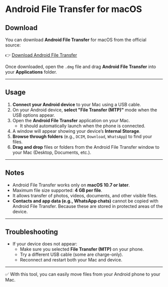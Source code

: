 # Android File Transfer for macOS

## Download

You can download **Android File Transfer** for macOS from the official source:

👉 [Download Android File Transfer](https://android.p2hp.com/filetransfer/index.html)

Once downloaded, open the `.dmg` file and drag **Android File Transfer** into your **Applications** folder.

---

## Usage

1. **Connect your Android device** to your Mac using a USB cable.
2. On your Android device, **select "File Transfer (MTP)"** mode when the USB options appear.
3. Open the **Android File Transfer** application on your Mac.
    - It should automatically launch when the phone is connected.
4. A window will appear showing your device’s **Internal Storage**.
5. **Browse through folders** (e.g., `DCIM`, `Download`, `WhatsApp`) to find your files.
6. **Drag and drop** files or folders from the Android File Transfer window to your Mac (Desktop, Documents, etc.).

---

## Notes

- Android File Transfer works only on **macOS 10.7 or later**.
- Maximum file size supported: **4 GB per file**.
- It allows transfer of photos, videos, documents, and other visible files.
- **Contacts and app data (e.g., WhatsApp chats)** cannot be copied with Android File Transfer. Because these are stored
  in protected areas of the device.

---

## Troubleshooting

- If your device does not appear:
    - Make sure you selected **File Transfer (MTP)** on your phone.
    - Try a different USB cable (some are charge-only).
    - Reconnect and restart both your Mac and device.

---

✅ With this tool, you can easily move files from your Android phone to your Mac.
